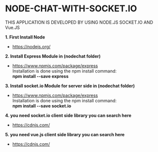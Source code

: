 # NODE-CHAT-WITH-SOCKET.IO
THIS APPLICATION IS DEVELOPED BY USING NODE.JS SOCKET.IO AND Vue.JS

**1. First Install Node**
* https://nodejs.org/


**2. Install Express Module in (nodechat folder)**
* https://www.npmjs.com/package/express  
Installation is done using the npm install command:  
__npm install --save express__


**3. Install socket.io Module for server side in (nodechat folder)**
* https://www.npmjs.com/package/express  
Installation is done using the npm install command:  
__npm install --save socket.io__



**4. you need socket.io client side library you can search here**
* https://cdnjs.com/  


**5. you need vue.js client side library you can search here**
* https://cdnjs.com/






